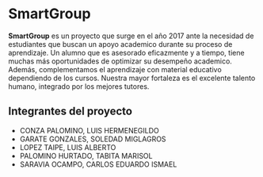 # SmartGroup

**SmartGroup** es un proyecto que surge en el año 2017 ante la necesidad de estudiantes que buscan un apoyo academico durante su proceso de aprendizaje. Un alumno que es asesorado eficazmente y a tiempo, tiene muchas más oportunidades de optimizar su desempeño academico. Además, complementamos el aprendizaje con material educativo dependiendo de los cursos. Nuestra mayor fortaleza es el excelente talento humano, integrado por los mejores tutores.

## Integrantes del proyecto

* CONZA PALOMINO, LUIS HERMENEGILDO
* GARATE GONZALES, SOLEDAD MIGLAGROS
* LOPEZ TAIPE, LUIS ALBERTO 
* PALOMINO HURTADO, TABITA MARISOL 
* SARAVIA OCAMPO, CARLOS EDUARDO ISMAEL



